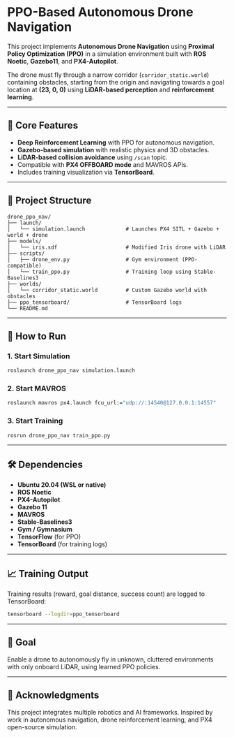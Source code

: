 
# PPO-Based Autonomous Drone Navigation

This project implements **Autonomous Drone Navigation** using **Proximal Policy Optimization (PPO)** in a simulation environment built with **ROS Noetic**, **Gazebo11**, and **PX4-Autopilot**.

The drone must fly through a narrow corridor (`corridor_static.world`) containing obstacles, starting from the origin and navigating towards a goal location at **(23, 0, 0)** using **LiDAR-based perception** and **reinforcement learning**.

---

## 🧠 Core Features

- **Deep Reinforcement Learning** with PPO for autonomous navigation.
- **Gazebo-based simulation** with realistic physics and 3D obstacles.
- **LiDAR-based collision avoidance** using `/scan` topic.
- Compatible with **PX4 OFFBOARD mode** and MAVROS APIs.
- Includes training visualization via **TensorBoard**.

---

## 📂 Project Structure

```
drone_ppo_nav/
├── launch/
│   └── simulation.launch             # Launches PX4 SITL + Gazebo + world + drone
├── models/
│   └── iris.sdf                      # Modified Iris drone with LiDAR
├── scripts/
│   ├── drone_env.py                  # Gym environment (PPO-compatible)
│   └── train_ppo.py                  # Training loop using Stable-Baselines3
├── worlds/
│   └── corridor_static.world         # Custom Gazebo world with obstacles
├── ppo_tensorboard/                  # TensorBoard logs
└── README.md
```

---

## 🚀 How to Run

### 1. Start Simulation

```bash
roslaunch drone_ppo_nav simulation.launch
```

### 2. Start MAVROS

```bash
roslaunch mavros px4.launch fcu_url:="udp://:14540@127.0.0.1:14557"
```

### 3. Start Training

```bash
rosrun drone_ppo_nav train_ppo.py
```

---

## 🛠 Dependencies

- **Ubuntu 20.04 (WSL or native)**
- **ROS Noetic**
- **PX4-Autopilot**
- **Gazebo 11**
- **MAVROS**
- **Stable-Baselines3**
- **Gym / Gymnasium**
- **TensorFlow** (for PPO)
- **TensorBoard** (for training logs)

---

## 📈 Training Output

Training results (reward, goal distance, success count) are logged to TensorBoard:

```bash
tensorboard --logdir=ppo_tensorboard
```

---

## 📍 Goal

Enable a drone to autonomously fly in unknown, cluttered environments with only onboard LiDAR, using learned PPO policies.

---

## 🤖 Acknowledgments

This project integrates multiple robotics and AI frameworks. Inspired by work in autonomous navigation, drone reinforcement learning, and PX4 open-source simulation.

